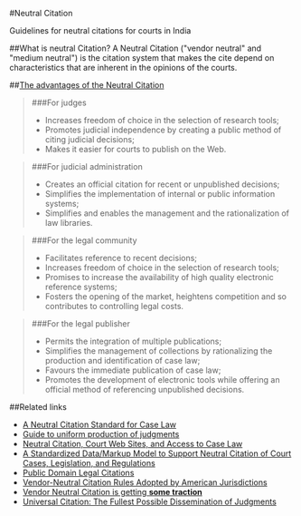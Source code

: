 #Neutral Citation

Guidelines for neutral citations for courts in India

##What is neutral Citation?
A Neutral Citation ("vendor neutral" and "medium neutral") is the citation system that makes the cite depend  on characteristics that are inherent in the opinions of the courts.

##[The advantages of the Neutral Citation](https://lexum.com/ccc-ccr/neutr/neutr.jur_en.html)
>###For judges
>* Increases freedom of choice in the selection of research tools;
>* Promotes judicial independence by creating a public method of citing judicial decisions;
>* Makes it easier for courts to publish on the Web.

>###For judicial administration
>* Creates an official citation for recent or unpublished decisions;
>* Simplifies the implementation of internal or public information systems;
>* Simplifies and enables the management and the rationalization of law libraries.

>###For the legal community
>* Facilitates reference to recent decisions;
>* Increases freedom of choice in the selection of research tools;
>* Promises to increase the availability of high quality electronic reference systems;
>* Fosters the opening of the market, heightens competition and so contributes to controlling legal costs.

>###For the legal publisher
>* Permits the integration of multiple publications;
>* Simplifies the management of collections by rationalizing the production and identification of case law;
>* Favours the immediate publication of case law;
>* Promotes the development of electronic tools while offering an official method of referencing unpublished decisions.

##Related links

* [A Neutral Citation Standard for Case Law](https://lexum.com/ccc-ccr/neutr/neutr.jur_en.html)
* [Guide to uniform production of judgments](http://www.austlii.edu.au/au/other/CompLRes/1999/1/)
* [Neutral Citation, Court Web Sites, and Access to Case Law](http://scholarship.law.cornell.edu/cgi/viewcontent.cgi?article=1069&context=lsrp_papers)
* [A Standardized Data/Markup Model to Support Neutral Citation of Court Cases, Legislation, and Regulations](http://xml.coverpages.org/neutral-legal-citation-data-and-markup-models.html)
* [Public Domain Legal Citations](http://onward.justia.com/2010/12/17/public-domain-legal-citations/)
* [Vendor-Neutral Citation Rules Adopted by American Jurisdictions](http://www.aallnet.org/main-menu/Advocacy/access/citation/neutralrules)
* [Vendor Neutral Citation is getting **some traction**](http://outofthejungle.blogspot.in/2011/03/vendor-neutral-citation-is-getting-some.html)
* [Universal Citation: The Fullest Possible Dissemination of Judgments](http://www.thirdamendment.com/citation.html)
